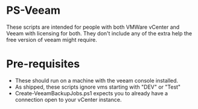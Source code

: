 # PS-Veeam
These scripts are intended for people with both VMWare vCenter and Veeam with licensing for both. 
They don't include any of the extra help the free version of veeam might require. 

# Pre-requisites
* These should run on a machine with the veeam console installed.
* As shipped, these scripts ignore vms starting with "DEV" or "Test"
* Create-VeeamBackupJobs.ps1 expects you to already have a connection open to your vCenter instance.